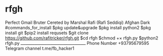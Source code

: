# rfgh
Perfect Gmail Bruter 
Cereted by Marshal Rafi (Rafi Seddiqi) Afghan Dark 
#commands_for_install
$pkg update&upgrade
$pkg install python2 
$pkg install git 
$pip2 install requsets 
$git clone https://github.com/rafitricker/rfgh.git
$cd rfgh
$chmod +× rfgh.py
$python2 rfgh.py
ــــــــــــــــــــــــــــــــــــــــــــــــــــ
Phone Number 
+93795679595
Telegram channel 
t.me/fb_hacker1
